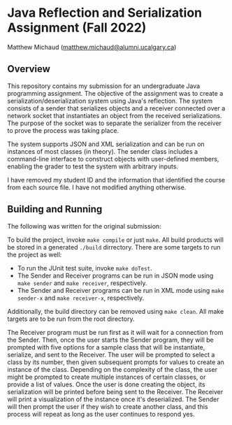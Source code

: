# Java Reflection and Serialization Assignment (Fall 2022)
Matthew Michaud (matthew.michaud@alumni.ucalgary.ca)

## Overview
This repository contains my submission for an undergraduate Java programming assignment. The objective of the assignment was to create a serialization/deserialization system using Java's reflection. The system consists of a sender that serializes objects and a receiver connected over a network socket that instantiates an object from the received serializations. The purpose of the socket was to separate the serializer from the receiver to prove the process was taking place.

The system supports JSON and XML serialization and can be run on instances of most classes (in theory). The sender class includes a command-line interface to construct objects with user-defined members, enabling the grader to test the system with arbitrary inputs.

I have removed my student ID and the information that identified the course from each source file. I have not modified anything otherwise.

## Building and Running
The following was written for the original submission:

To build the project, invoke `make compile` or just `make`. All build products will be stored in a generated `./build` dirrectory. There are some targets to run the project as well:
- To run the JUnit test suite, invoke `make doTest`.
- The Sender and Receiver programs can be run in JSON mode using `make sender` and `make receiver`, respectively.
- The Sender and Receiver programs can be run in XML mode using `make sender-x` and `make receiver-x`, respectively.

Additionally, the build directory can be removed using `make clean`. All make targets are to be run from the root directory.

The Receiver program must be run first as it will wait for a connection from the Sender. Then, once the user starts the Sender program, they will be prompted with five options for a sample class that will be instantiate, serialize, and sent to the Receiver. The user will be prompted to select a class by its number, then given subsequent prompts for values to create an instance of the class. Depending on the complexity of the class, the user might be prompted to create multiple instances of certain classes, or provide a list of values. Once the user is done creating the object, its serialization will be printed before being sent to the Receiver. The Receiver will print a visualization of the instance once it's deserialized. The Sender will then prompt the user if they wish to create another class, and this process will repeat as long as the user continues to respond yes.
